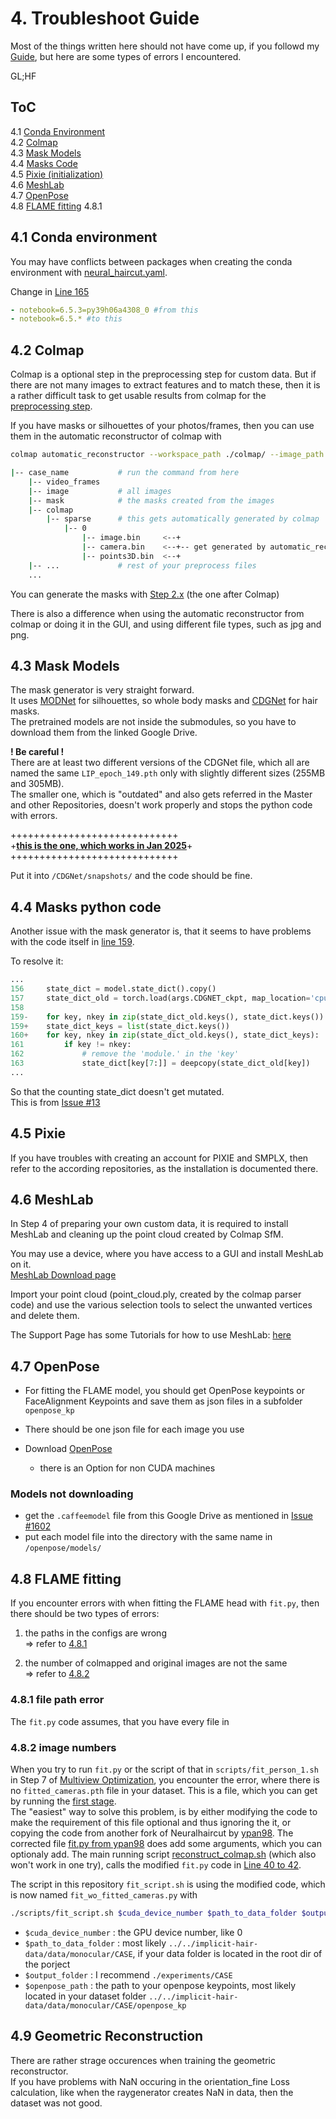 # 4. Troubleshoot Guide

Most of the things written here should not have come up, if you followd my [Guide](/custom_dataset/), but here are some types of errors I encountered.

GL;HF

## ToC

4.1 [Conda Environment](#41-conda-environment)  
4.2 [Colmap](#42-colmap)  
4.3 [Mask Models](#43-mask-models)  
4.4 [Masks Code](#44-masks-b)  
4.5 [Pixie (initialization)](#45-pixie)  
4.6 [MeshLab](#46-meshlab)  
4.7 [OpenPose](#47-openpose)  
4.8 [FLAME fitting](#48-flame-fitting)
4.8.1


## 4.1 Conda environment

You may have conflicts between packages when creating the conda environment with [neural_haircut.yaml](/neural_haircut.yaml).  

Change in [Line 165](../neural_haircut.yaml#L165)

```yaml
- notebook=6.5.3=py39h06a4308_0 #from this 
- notebook=6.5.* #to this
```


## 4.2 Colmap

Colmap is a optional step in the preprocessing step for custom data. But if there are not many images to extract features and to match these, then it is a rather difficult task to get usable results from colmap for the [preprocessing step](/preprocess_custom_data/readme.md#step-1-optional-run-colmap-sfm-to-obtain-cameras).  

If you have masks or silhouettes of your photos/frames, then you can use them in the automatic reconstructor of colmap with  
```bash
colmap automatic_reconstructor --workspace_path ./colmap/ --image_path ./image/ --mask_path ./masks/
```

```bash
|-- case_name			# run the command from here
	|-- video_frames
	|-- image			# all images
	|-- mask			# the masks created from the images
	|-- colmap
		|-- sparse		# this gets automatically generated by colmap
			|-- 0
				|-- image.bin     <--+
				|-- camera.bin    <--+-- get generated by automatic_reconstructor 
				|-- points3D.bin  <--+
	|-- ...				# rest of your preprocess files
	...

```

You can generate the masks with [Step 2.x]() (the one after Colmap)

There is also a difference when using the automatic reconstructor from colmap or doing it in the GUI, and using different file types, such as jpg and png.

## 4.3 Mask Models

The mask generator is very straight forward.  
It uses [MODNet](/MODNet/) for silhouettes, so whole body masks and [CDGNet](/CDGNet/) for hair masks.  
The pretrained models are not inside the submodules, so you have to download them from the linked Google Drive.  

**! Be careful !**  
There are at least two different versions of the CDGNet file, which all are named the same `LIP_epoch_149.pth` only with slightly different sizes (255MB and 305MB).  
The smaller one, which is "outdated" and also gets referred in the Master and other Repositories, doesn't work properly and stops the python code with errors.  

+++++++++++++++++++++++++++++  
+**[this is the one, which works in Jan 2025](https://onedrive.live.com/?redeem=aHR0cHM6Ly8xZHJ2Lm1zL2YvcyFBaGZRbUVIelk1NFlhMmdHYXNsWG5NMklQQ2s%5FZT1waGs1bWU&id=189E63F34198D017%21107&cid=189E63F34198D017)**+  
+++++++++++++++++++++++++++++  

Put it into `/CDGNet/snapshots/` and the code should be fine.  



## 4.4 Masks python code

Another issue with the mask generator is, that it seems to have problems with the code itself in [line 159](https://github.com/Amano47/NeuralHaircut/blob/1dbdd07797458e6e0000bd3a02f3092d419d1756/preprocess_custom_data/calc_masks.py#L159).

To resolve it:  

```python
...
156     state_dict = model.state_dict().copy()
157     state_dict_old = torch.load(args.CDGNET_ckpt, map_location='cpu')
158
159-    for key, nkey in zip(state_dict_old.keys(), state_dict.keys()): # delete this line
159+    state_dict_keys = list(state_dict.keys()) 
160+    for key, nkey in zip(state_dict_old.keys(), state_dict_keys):
161         if key != nkey:
162             # remove the 'module.' in the 'key'
163             state_dict[key[7:]] = deepcopy(state_dict_old[key])
...
```

So that the counting state_dict doesn't get mutated.  
This is from [Issue #13](https://github.com/SamsungLabs/NeuralHaircut/issues/13)  



## 4.5 Pixie

If you have troubles with creating an account for PIXIE and SMPLX, then refer to the according repositories, as the installation is documented there.  



## 4.6 MeshLab

In Step 4 of preparing your own custom data, it is required to install MeshLab and cleaning up the point cloud created by Colmap SfM.  

You may use a device, where you have access to a GUI and install MeshLab on it.  
[MeshLab Download page](https://www.meshlab.net/#download)  

Import your point cloud (point_cloud.ply, created by the colmap parser code) and use the various selection tools to select the unwanted vertices and delete them.  

The Support Page has some Tutorials for how to use MeshLab: [here](https://www.meshlab.net/#support)  

## 4.7 OpenPose

- For fitting the FLAME model, you should get OpenPose keypoints or FaceAlignment Keypoints and save them as json files in a subfolder `openpose_kp`
- There should be one json file for each image you use   

- Download [OpenPose](https://github.com/CMU-Perceptual-Computing-Lab/openpose/releases)  
	- there is an Option for non CUDA machines  

### Models not downloading

- get the `.caffeemodel` file from this Google Drive as mentioned in [Issue #1602](https://github.com/CMU-Perceptual-Computing-Lab/openpose/issues/1602#issuecomment-641653411)  
- put each model file into the directory with the same name in `/openpose/models/`  

## 4.8 FLAME fitting

If you encounter errors with when fitting the FLAME head with `fit.py`, then there should be two types of errors:  

1. the paths in the configs are wrong  
=> refer to [4.8.1](#481-file-path-error)

2. the number of colmapped and original images are not the same  
=> refer to [4.8.2](#482-image-numbers)

### 4.8.1 file path error

The `fit.py` code assumes, that you have every file in

### 4.8.2 image numbers

When you try to run `fit.py` or the script of that in `scripts/fit_person_1.sh` in Step 7 of [Multiview Optimization](/src/multiview_optimization/), you encounter the error, where there is no `fitted_cameras.pth` file in your dataset. This is a file, which you can get by running the [first stage](/run_geometry_reconstruction.py).  
The "easiest" way to solve this problem, is by either modifying the code to make the requirement of this file optional and thus ignoring the it, or copying the code from another fork of Neuralhaircut by [ypan98](https://github.com/ypan98/NeuralHaircut/tree/main). The corrected file [fit.py from ypan98](https://github.com/ypan98/NeuralHaircut/blob/2064ff912088782fc7426d5eba1a917cabeb8dc6/src/multiview_optimization/fit.py) does add some arguments, which you can optionaly add. The main running script [reconstruct_colmap.sh](https://github.com/ypan98/NeuralHaircut/blob/main/reconstruct_colmap.sh) (which also won't work in one try), calls the modified `fit.py` code in [Line 40 to 42](https://github.com/ypan98/NeuralHaircut/blob/2064ff912088782fc7426d5eba1a917cabeb8dc6/reconstruct_colmap.sh#L40).  

The script in this repository `fit_script.sh` is using the modified code, which is now named `fit_wo_fitted_cameras.py` with
```bash
./scripts/fit_script.sh $cuda_device_number $path_to_data_folder $output_folder $openpose_path
```

- `$cuda_device_number` : the GPU device number, like 0  
- `$path_to_data_folder` : most likely `../../implicit-hair-data/data/monocular/CASE`, if your data folder is located in the root dir of the porject  
- `$output_folder` : I recommend `./experiments/CASE`  
- `$openpose_path` : the path to your openpose keypoints, most likely located in your dataset folder `../../implicit-hair-data/data/monocular/CASE/openpose_kp`

## 4.9 Geometric Reconstruction

There are rather strage occurences when training the geometric reconstructor.  
If you have problems with NaN occuring in the orientation_fine Loss calculation, like when the raygenerator creates NaN in data, then the dataset was not good.